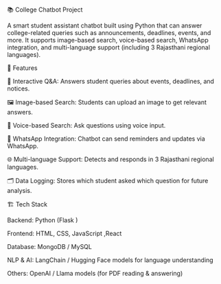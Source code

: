📚 College Chatbot Project

A smart student assistant chatbot built using Python that can answer college-related queries such as announcements, deadlines, events, and more.
It supports image-based search, voice-based search, WhatsApp integration, and multi-language support (including 3 Rajasthani regional languages).

🚀 Features

💬 Interactive Q&A: Answers student queries about events, deadlines, and notices.

🖼️ Image-based Search: Students can upload an image to get relevant answers.

🎤 Voice-based Search: Ask questions using voice input.

📱 WhatsApp Integration: Chatbot can send reminders and updates via WhatsApp.

🌐 Multi-language Support: Detects and responds in 3 Rajasthani regional languages.

🗂️ Data Logging: Stores which student asked which question for future analysis.

🏗️ Tech Stack

Backend: Python (Flask )

Frontend: HTML, CSS, JavaScript ,React

Database: MongoDB / MySQL 

NLP & AI: LangChain / Hugging Face models for language understanding

Others: OpenAI / Llama models (for PDF reading & answering)

